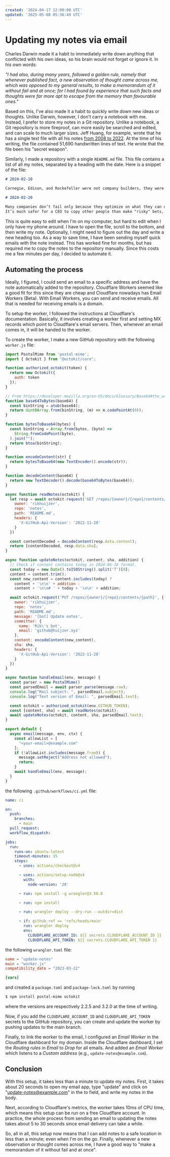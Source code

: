 ```yaml
---
created: '2024-04-17 12:00:00 UTC'
updated: '2025-05-08 05:36:49 UTC'
---
```


# Updating my notes via email

Charles Darwin made it a habit to immediately write down anything that conflicted with his own ideas, so his brain would not forget or ignore it.
In his own words:

_"I had also, during many years, followed a golden rule, namely that whenever published fact, a new observation of thought came across me, which was opposed to my general results, to make a memorandum of it without fail and at once; for I had found by experience that such facts and thoughts were far more apt to escape from the memory than favourable ones."_

Based on this, I've also made it a habit to quickly write down new ideas or thoughts.
Unlike Darwin, however, I don't carry a notebook with me.
Instead, I prefer to store my notes in a Git repository.
Unlike a notebook, a Git repository is more fireproof, can more easily be searched and edited, and can scale to much larger sizes.
Jeff Huang, for example, wrote that he has a single text file with all his notes [from 2008 to 2022](https://jeffhuang.com/productivity_text_file/).
At the time of his writing, the file contained 51,690 handwritten lines of text.
He wrote that the file been his "secret weapon".

Similarly, I made a repository with a single `README.md` file.
This file contains a list of all my notes, separated by a heading with the date.
Here is a snippet of the file:

```markdown
# 2024-02-10

Carnegie, Edison, and Rockefeller were not company builders, they were industry builders.

# 2024-02-20

Many companies don’t fail only because they optimize on what they can do already but also because they don’t dare to make changes.
It’s much safer for a CEO to copy other people than make "risky" bets, according to Sandy Munro's experience with car CEOs.
```

This is quite easy to edit when I'm on my computer, but hard to edit when I only have my phone around.
I have to open the file, scroll to the bottom, and then write my note.
Optionally, I might need to figure out the day and write a new heading too.
As a way to save time, I have been sending myself quick emails with the note instead.
This has worked fine for months, but has required me to copy the notes to the repository manually.
Since this costs me a few minutes per day, I decided to automate it.

## Automating the process

Ideally, I figured, I could send an email to a specific address and have the note automatically added to the repository.
Cloudflare Workers seemed like a good fit for this since they are cheap and Cloudflare nowadays has Email Workers (Beta).
With Email Workers, you can send and receive emails.
All that is needed for receiving emails is a domain.

To setup the worker, I followed the instructions at Cloudflare's documentation.
Basically, it involves creating a worker first and setting MX records which point to Cloudflare's email servers.
Then, whenever an email comes in, it will be handed to the worker.

To create the worker, I make a new GitHub repository with the following `worker.js` file:

```javascript
import PostalMime from 'postal-mime';
import { Octokit } from "@octokit/core";

function authorized_octokit(token) {
  return new Octokit({
    auth: token
  });
}

// From https://developer.mozilla.org/en-US/docs/Glossary/Base64#the_unicode_problem.
function base64ToBytes(base64) {
  const binString = atob(base64);
  return Uint8Array.from(binString, (m) => m.codePointAt(0));
}

function bytesToBase64(bytes) {
  const binString = Array.from(bytes, (byte) =>
    String.fromCodePoint(byte),
  ).join("");
  return btoa(binString);
}

function encodeContent(str) {
  return bytesToBase64(new TextEncoder().encode(str));
}

function decodeContent(base64) {
  return new TextDecoder().decode(base64ToBytes(base64));
}

async function readNotes(octokit) {
  let resp = await octokit.request('GET /repos/{owner}/{repo}/contents/{path}', {
    owner: 'rikhuijzer',
    repo: 'notes',
    path: 'README.md',
    headers: {
      'X-GitHub-Api-Version': '2022-11-28'
    }
  })

  const contentDecoded = decodeContent(resp.data.content);
  return [contentDecoded, resp.data.sha];
}

async function updateNotes(octokit, content, sha, addition) {
  // Check if content contains today in 2024-04-16 format.
  const today = new Date().toISOString().split('T')[0];
  content = content.trim();
  const new_content = content.includes(today) ?
    content + '\n\n' + addition :
    content + '\n\n# ' + today + '\n\n' + addition;

  await octokit.request('PUT /repos/{owner}/{repo}/contents/{path}', {
    owner: 'rikhuijzer',
    repo: 'notes',
    path: 'README.md',
    message: '[bot] Update notes',
    committer: {
      name: 'Rik\'s bot',
      email: 'github@huijzer.xyz'
    },
    content: encodeContent(new_content),
    sha: sha,
    headers: {
      'X-GitHub-Api-Version': '2022-11-28'
    }
  })
}

async function handleEmail(env, message) {
  const parser = new PostalMime()
  const parsedEmail = await parser.parse(message.raw);
  console.log("Mail subject: ", parsedEmail.subject);
  console.log("Text version of Email: ", parsedEmail.text);

  const octokit = authorized_octokit(env.GITHUB_TOKEN);
  const [content, sha] = await readNotes(octokit);
  await updateNotes(octokit, content, sha, parsedEmail.text);
}

export default {
  async email(message, env, ctx) {
    const allowList = [
      "<your-email>@example.com"
    ];
    if (!allowList.includes(message.from)) {
      message.setReject("Address not allowed");
      return;
    }
    await handleEmail(env, message);
  }
}
```

the following `.github/workflows/ci.yml` file:

```yaml
name: ci

on:
  push:
    branches:
      - main
  pull_request:
  workflow_dispatch:

jobs:
  run:
    runs-on: ubuntu-latest
    timeout-minutes: 15
    steps:
      - uses: actions/checkout@v4

      - uses: actions/setup-node@v4
        with:
          node-version: '20'

      - run: npm install -g wrangler@3.50.0

      - run: npm install

      - run: wrangler deploy --dry-run --outdir=dist

      - if: github.ref == 'refs/heads/main'
        run: wrangler deploy
        env:
          CLOUDFLARE_ACCOUNT_ID: ${{ secrets.CLOUDFLARE_ACCOUNT_ID }}
          CLOUDFLARE_API_TOKEN: ${{ secrets.CLOUDFLARE_API_TOKEN }}
```

the following `wrangler.toml` file:

```toml
name = "update-notes"
main = "worker.js"
compatibility_date = "2023-03-22"

[vars]
```

and created a `package.toml` and `package-lock.toml` by running

```sh
$ npm install postal-mime octokit
```

where the versions are respectively 2.2.5 and 3.2.0 at the time of writing.

Now, if you add the `CLOUDFLARE_ACCOUNT_ID` and `CLOUDFLARE_API_TOKEN` secrets to the GitHub repository, you can create and update the worker by pushing updates to the main branch.

Finally, to link the worker to the email, I configured an _Email Worker_ in the Cloudflare dashboard for my domain.
Inside the Cloudflare dashboard, I set the _Routing rules_ in _Email_ to _Drop_ for all emails.
And added an _Email Worker_ which listens to a _Custom address_ (e.g., `update-notes@example.com`).

## Conclusion

With this setup, it takes less than a minute to update my notes.
First, it takes about 20 seconds to open my email app, type "update" and click on "update-notes@example.com" in the _to_ field, and write my notes in the body.

Next, according to Cloudflare's metrics, the worker takes 10ms of CPU time, which means this setup can be run on a free Cloudflare account.
In practice, the whole process from sending an email to updating the notes takes about 5 to 30 seconds since email delivery can take a while.

So, all in all, this setup now means that I can add notes to a safe location in less than a minute; even when I'm on the go.
Finally, whenever a new observation or thought comes across me, I have a good way to "make a memorandum of it without fail and at once".

